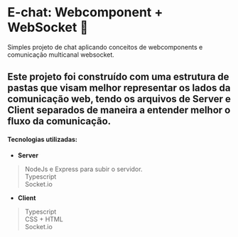 # E-chat: Webcomponent + WebSocket 🚀

 Simples projeto de chat aplicando conceitos de webcomponents e comunicação multicanal websocket.

## Este projeto foi construído com uma estrutura de pastas que visam melhor representar os lados da comunicação web, tendo os arquivos de Server e Client separados de maneira a entender melhor o fluxo da comunicação.

#### Tecnologias utilizadas:
* **Server**  
> NodeJs e Express para subir o servidor.  
> Typescript  
> Socket.io

* **Client**  
> Typescript  
> CSS + HTML  
> Socket.io
